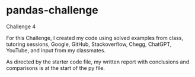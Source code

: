 # pandas-challenge
Challenge 4

For this Challenge, I created my code using solved examples from class, tutoring sessions, Google, GitHub, Stackoverflow, Chegg, ChatGPT, YouTube, and input from my classmates. 

As directed by the starter code file, my written report with conclusions and comparisons is at the start of the py file.
